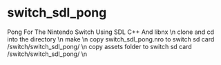 # switch_sdl_pong
Pong For The Nintendo Switch Using SDL C++ And libnx \n
clone and cd into the directory \n
make \n
copy switch_sdl_pong.nro to switch sd card /switch/switch_sdl_pong/ \n
copy assets folder to switch sd card /switch/switch_sdl_pong/ \n
